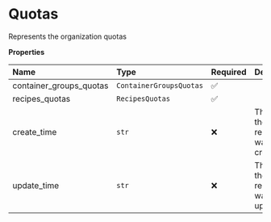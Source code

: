# Quotas

Represents the organization quotas

**Properties**

| Name                    | Type                    | Required | Description                            |
| :---------------------- | :---------------------- | :------- | :------------------------------------- |
| container_groups_quotas | `ContainerGroupsQuotas` | ✅       |                                        |
| recipes_quotas          | `RecipesQuotas`         | ✅       |                                        |
| create_time             | `str`                   | ❌       | The time the resource was created      |
| update_time             | `str`                   | ❌       | The time the resource was last updated |
